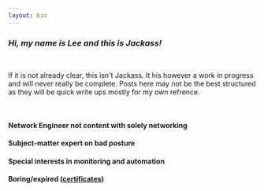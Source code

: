 ```yaml
---
layout: bio
---
```

### **_Hi, my name is Lee and this is Jackass!_** ###
<BR>


If it is not already clear, this isn't Jackass. It his however a work in progress and will never really be complete. Posts here may not be the best structured as they will be quick write ups mostly for my own refrence.

&nbsp;
&nbsp;
&nbsp;


#### Network Engineer not content with solely networking  ####  

#### Subject-matter expert on bad posture  ####

#### Special interests in monitoring and automation ####

#### Boring/expired ([certificates](https://www.youracclaim.com/user/lee-dowdells)) ####  

<BR>


